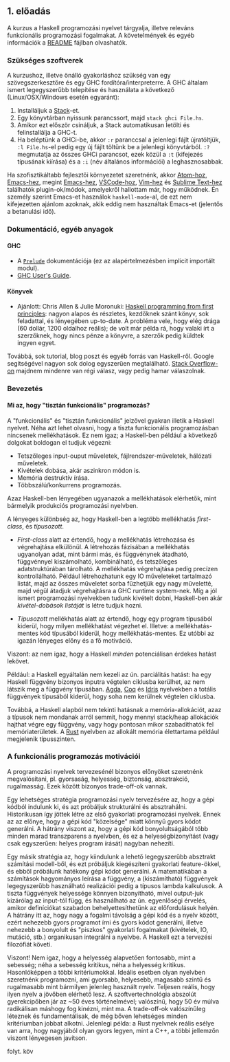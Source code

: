 
## 1. előadás

A kurzus a Haskell programozási nyelvet tárgyalja, illetve releváns funkcionális programozási fogalmakat. A követelmények és egyéb információk a [README](README.md) fájlban olvashatók.

### Szükséges szoftverek

A kurzushoz, illetve önálló gyakorláshoz szükség van egy szövegszerkesztőre és egy GHC fordítóra/interpreterre. A GHC általam ismert legegyszerűbb telepítése és használata a következő (Linux/OSX/Windows esetén egyaránt):

1. Installáljuk a [Stack](https://docs.haskellstack.org/en/stable/README/#how-to-install)-et.
2. Egy könyvtárban nyissunk parancssort, majd `stack ghci File.hs`.
3. Amikor ezt először csináljuk, a Stack automatikusan letölti és felinstallálja a GHC-t.
4. Ha beléptünk a GHCi-be, akkor `:r` paranccsal a jelenlegi fájlt újratöltjük, `:l File.hs`-el pedig egy új fájlt töltünk be a jelenlegi könyvtárból. `:?` megmutatja az összes GHCi parancsot, ezek közül a `:t` (kifejezés típusának kiírása) és a `:i` (név általános információi) a leghasznosabbak.

Ha szofisztikáltabb fejlesztői környezetet szeretnénk, akkor [Atom-hoz](https://atom.io/packages/ide-haskell), [Emacs-hez](http://haskell.github.io/haskell-mode/), megint [Emacs-hez](http://commercialhaskell.github.io/intero/), [VSCode-hoz](https://github.com/haskelly-dev/Haskelly), [Vim-hez](http://www.stephendiehl.com/posts/vim_2016.html) és [Sublime Text-hez](https://github.com/SublimeHaskell/SublimeHaskell) találhatók plugin-ok/módok, amelyekről hallottam már, hogy működnek. Én személy szerint Emacs-et használok `haskell-mode`-al, de ezt nem kifejezetten ajánlom azoknak, akik eddig nem használtak Emacs-et (jelentős a betanulási idő).

### Dokumentáció, egyéb anyagok

#### GHC
- A [`Prelude`](https://hackage.haskell.org/package/base-4.10.0.0/docs/Prelude.html) dokumentációja (ez az alapértelmezésben implicit importált modul).
- [GHC User's Guide](https://downloads.haskell.org/~ghc/latest/docs/html/users_guide/index.html).

#### Könyvek
- Ajánlott: Chris Allen & Julie Moronuki: [Haskell programming from first principles](http://haskellbook.com/): nagyon alapos és részletes, kezdőknek szánt könyv, sok feladattal, és lényegében up-to-date. A probléma vele, hogy elég drága (60 dollár, 1200 oldalhoz reális); de volt már példa rá, hogy valaki írt a szerzőknek, hogy nincs pénze a könyvre, a szerzők pedig küldtek ingyen egyet.

Továbbá, sok tutorial, blog poszt és egyéb forrás van Haskell-ről. Google segítségével nagyon sok dolog egyszerűen megtalálható. [Stack Overflow-on](https://stackoverflow.com/questions/tagged/haskell) majdnem mindenre van régi válasz, vagy pedig hamar válaszolnak.

### Bevezetés
#### Mi az, hogy "tisztán funkcionális" programozás?

A "funkcionális" és "tisztán funkcionális" jelzővel gyakran illetik a Haskell nyelvet. Néha azt lehet olvasni, hogy a tiszta funkcionális programozásban nincsenek mellékhatások. Ez nem igaz; a Haskell-ben például a következő dolgokat boldogan el tudjuk végezni:

- Tetszőleges input-ouput műveletek, fájlrendszer-műveletek, hálózati műveletek.
- Kivételek dobása, akár aszinkron módon is.
- Memória destruktív írása.
- Többszálú/konkurrens programozás.

Azaz Haskell-ben lényegében ugyanazok a mellékhatások elérhetők, mint bármelyik produkciós programozási nyelvben. 

A lényeges különbség az, hogy Haskell-ben a legtöbb mellékhatás *first-class*, és *típusozott*.

- *First-class* alatt az értendő, hogy a mellékhatás létrehozása és végrehajtása elkülönül. A létrehozás fázisában a mellékhatás ugyanolyan adat, mint bármi más, és függvénynek átadható, függvénnyel kiszámolható, kombinálható, és tetszőleges adatstruktúrában tárolható. A mellékhatás végrehajtása pedig precízen kontrollálható. Például létrehozhatunk egy IO műveleteket tartalmazó listát, majd az összes műveletet sorba fűzhetjük egy nagy műveletté, majd végül átadjuk végrehajtásra a GHC runtime system-nek. Míg a jól ismert programozási nyelvekben tudunk kivételt dobni, Haskell-ben akár *kivétel-dobások listáját* is létre tudjuk hozni.

- *Típusozott* mellékhatás alatt az értendő, hogy egy program típusából kiderül, hogy milyen mellékhatást végezhet el. Illetve: a mellékhatás-mentes kód típusából kiderül, hogy mellékhatás-mentes. Ez utóbbi az igazán lényeges előny és a fő motiváció. 

Viszont: az nem igaz, hogy a Haskell *minden* potenciálisan érdekes hatást lekövet.

Például: a Haskell egyáltalán nem kezeli az ún. parciálitás hatást: ha egy Haskell függvény bizonyos inputra végtelen ciklusba kerülhet, az nem látszik meg a függvény típusában. [Agda](https://agda.readthedocs.io/en/v2.5.3/index.html), [Coq](https://coq.inria.fr/) és [Idris](https://www.idris-lang.org/) nyelvekben a totális függvények típusából kiderül, hogy soha nem kerülnek végtelen ciklusba.

Továbbá, a Haskell alapból nem tekinti hatásnak a memória-allokációt, azaz a típusok nem mondanak arról semmit, hogy mennyi stack/heap allokációk hajthat végre egy függvény, vagy hogy pontosan mikor szabadíthatók fel memóriaterületek. A [Rust](https://www.rust-lang.org/en-US/) nyelvben az allokált memória élettartama például megjelenik típusszinten. 

### A funkcionális programozás motivációi

A programozási nyelvek tervezesénél bizonyos előnyöket szeretnénk megvalósítani, pl. gyorsaság, helyesség, biztonság, absztrakció, rugalmasság. Ezek között bizonyos trade-off-ok vannak. 

Egy lehetséges stratégia programozási nyelv tervezésére az, hogy a gépi kódból indulunk ki, és azt próbáljuk strukturálni és absztrahálni. Historikusan így jöttek létre az első gyakorlati programozási nyelvek. Ennek az az előnye, hogy a gépi kód "közelsége" miatt könnyű gyors kódot generálni. A hátrány viszont az, hogy a gépi kód bonyolultságából több minden marad transzparens a nyelvben, és ez a helyeségbizonyítást (vagy csak egyszerűen: helyes program írását) nagyban nehezíti.

Egy másik stratégia az, hogy kiindulunk a lehető legegyszerűbb absztrakt számítási modell-ből, és ezt próbáljuk kiegészíteni gyakorlati feature-ökkel, és ebből próbálunk hatékony gépi kódot generálni. A matematikában a számítások hagyományos leírása a függvény, a (kiszámítható) függvények legegyszerűbb használható realizációi pedig a típusos lambda kalkulusok. A tiszta függvények helyessége könnyen bizonyítható, mivel output-juk kizárólag az input-tól függ, és használható az ún. egyenlőségi érvelés, amikor definíciókat szabadon behelyettesíthetünk az előfordulásuk helyén. A hátrány itt az, hogy nagy a fogalmi távolság a gépi kód és a nyelv között, ezért nehezebb gyors programot írni és gyors kódot generálni, illetve nehezebb a bonyolult és "piszkos" gyakorlati fogalmakat (kivételek, IO, mutáció, stb.) organikusan integrálni a nyelvbe. A Haskell ezt a tervezési filozófiát követi.

Viszont! Nem igaz, hogy a helyesség alapvetően fontosabb, mint a sebesség; néha a sebesség kritikus, néha a helyesség kritikus. Hasonlóképpen a többi kritériumokkal. Ideális esetben olyan nyelvben szeretnénk programozni, ami gyorsabb, helyesebb, magasabb szintű és rugalmasabb mint bármilyen jelenleg használt nyelv. Teljesen reális, hogy ilyen nyelv a jövőben elérhető lesz. A szoftvertechnológia abszolút gyerekcipőben jár az ~50 éves történelmével; valószínű, hogy 50 év múlva  radikálisan máshogy fog kinézni, mint ma. A trade-off-ok valószínűleg léteznek és fundamentálisak, de még bőven lehetséges minden kritériumban jobbat alkotni. Jelenlegi példa: a Rust nyelvnek reális esélye van arra, hogy nagyjából olyan gyors legyen, mint a C++, a többi jellemzőn viszont lényegesen javítson.

folyt. köv

